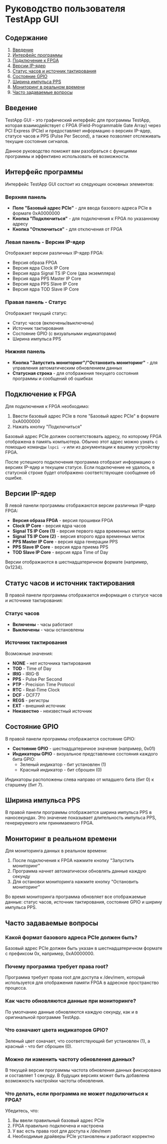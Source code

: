# Руководство пользователя TestApp GUI

## Содержание

1. [Введение](#введение)
2. [Интерфейс программы](#интерфейс-программы)
3. [Подключение к FPGA](#подключение-к-fpga)
4. [Версии IP-ядер](#версии-ip-ядер)
5. [Статус часов и источник тактирования](#статус-часов-и-источник-тактирования)
6. [Состояние GPIO](#состояние-gpio)
7. [Ширина импульса PPS](#ширина-импульса-pps)
8. [Мониторинг в реальном времени](#мониторинг-в-реальном-времени)
9. [Часто задаваемые вопросы](#часто-задаваемые-вопросы)

## Введение

TestApp GUI - это графический интерфейс для программы TestApp, которая взаимодействует с FPGA (Field-Programmable Gate Array) через PCI Express (PCIe) и предоставляет информацию о версиях IP-ядер, статусе часов и PPS (Pulse Per Second), а также позволяет отслеживать текущие состояния сигналов.

Данное руководство поможет вам разобраться с функциями программы и эффективно использовать её возможности.

## Интерфейс программы

Интерфейс TestApp GUI состоит из следующих основных элементов:

### Верхняя панель
- **Поле "Базовый адрес PCIe"** - для ввода базового адреса PCIe в формате 0xA0000000
- **Кнопка "Подключиться"** - для подключения к FPGA по указанному адресу
- **Кнопка "Отключиться"** - для отключения от FPGA

### Левая панель - Версии IP-ядер
Отображает версии различных IP-ядер FPGA:
- Версия образа FPGA
- Версия ядра Clock IP Core
- Версия ядра Signal TS IP Core (два экземпляра)
- Версия ядра PPS Master IP Core
- Версия ядра PPS Slave IP Core
- Версия ядра TOD Slave IP Core

### Правая панель - Статус
Отображает текущий статус:
- Статус часов (включены/выключены)
- Источник тактирования
- Состояние GPIO (с визуальными индикаторами)
- Ширина импульса PPS

### Нижняя панель
- **Кнопка "Запустить мониторинг"/"Остановить мониторинг"** - для управления автоматическим обновлением данных
- **Статусная строка** - для отображения текущего состояния программы и сообщений об ошибках

## Подключение к FPGA

Для подключения к FPGA необходимо:

1. Ввести базовый адрес PCIe в поле "Базовый адрес PCIe" в формате 0xA0000000
2. Нажать кнопку "Подключиться"

Базовый адрес PCIe должен соответствовать адресу, по которому FPGA отображена в память компьютера. Обычно этот адрес можно узнать с помощью команды `lspci -v` или из документации к вашему устройству FPGA.

После успешного подключения программа отобразит информацию о версиях IP-ядер и текущем статусе. Если подключение не удалось, в статусной строке будет отображено соответствующее сообщение об ошибке.

## Версии IP-ядер

В левой панели программы отображаются версии различных IP-ядер FPGA:

- **Версия образа FPGA** - версия прошивки FPGA
- **Clock IP Core** - версия ядра часов
- **Signal TS IP Core (1)** - версия первого ядра временных меток
- **Signal TS IP Core (2)** - версия второго ядра временных меток
- **PPS Master IP Core** - версия ядра генерации PPS
- **PPS Slave IP Core** - версия ядра приема PPS
- **TOD Slave IP Core** - версия ядра Time of Day

Версии отображаются в шестнадцатеричном формате (например, 0x1234).

## Статус часов и источник тактирования

В правой панели программы отображается информация о статусе часов и источнике тактирования:

### Статус часов
- **Включены** - часы работают
- **Выключены** - часы остановлены

### Источник тактирования
Возможные значения:
- **NONE** - нет источника тактирования
- **TOD** - Time of Day
- **IRIG** - IRIG-B
- **PPS** - Pulse Per Second
- **PTP** - Precision Time Protocol
- **RTC** - Real-Time Clock
- **DCF** - DCF77
- **REGS** - регистры
- **EXT** - внешний источник
- **Неизвестно** - неизвестный источник

## Состояние GPIO

В правой панели программы отображается состояние GPIO:

- **Состояние GPIO** - шестнадцатеричное значение (например, 0x01)
- **Индикаторы GPIO** - визуальное представление состояния каждого бита GPIO:
  - Зеленый индикатор - бит установлен (1)
  - Красный индикатор - бит сброшен (0)

Индикаторы расположены слева направо от младшего бита (бит 0) к старшему (бит 7).

## Ширина импульса PPS

В правой панели программы отображается ширина импульса PPS в наносекундах. Это значение показывает длительность импульса PPS, генерируемого или принимаемого FPGA.

## Мониторинг в реальном времени

Для мониторинга данных в реальном времени:

1. После подключения к FPGA нажмите кнопку "Запустить мониторинг"
2. Программа начнет автоматически обновлять данные каждую секунду
3. Для остановки мониторинга нажмите кнопку "Остановить мониторинг"

Во время мониторинга программа обновляет все отображаемые данные: статус часов, источник тактирования, состояние GPIO и ширину импульса PPS.

## Часто задаваемые вопросы

### Какой формат базового адреса PCIe должен быть?
Базовый адрес PCIe должен быть указан в шестнадцатеричном формате с префиксом 0x, например, 0xA0000000.

### Почему программа требует права root?
Программа требует права root для доступа к /dev/mem, который используется для отображения памяти FPGA в адресное пространство процесса.

### Как часто обновляются данные при мониторинге?
По умолчанию данные обновляются каждую секунду, как и в оригинальной программе TestApp.

### Что означают цвета индикаторов GPIO?
Зеленый цвет означает, что соответствующий бит установлен (1), а красный - что бит сброшен (0).

### Можно ли изменить частоту обновления данных?
В текущей версии программы частота обновления данных фиксирована и составляет 1 секунду. В будущих версиях может быть добавлена возможность настройки частоты обновления.

### Что делать, если программа не может подключиться к FPGA?
Убедитесь, что:
1. Вы ввели правильный базовый адрес PCIe
2. FPGA правильно подключена и настроена
3. У вас есть права root для доступа к /dev/mem
4. Необходимые драйверы PCIe установлены и работают корректно


